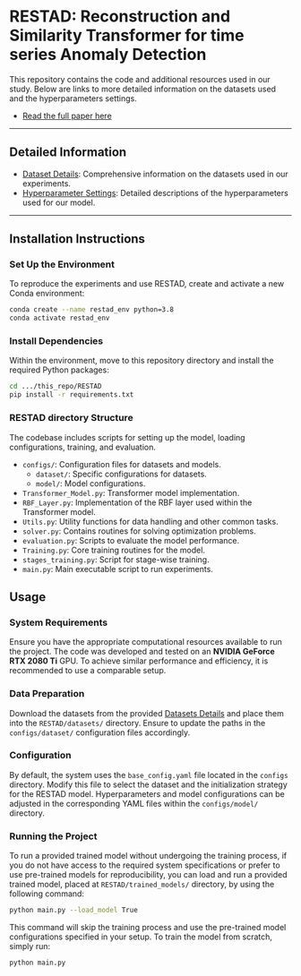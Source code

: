 # RESTAD: Reconstruction and Similarity Transformer for time series Anomaly Detection
 
This repository contains the code and additional resources used in our study. Below are links to more detailed information on the datasets used and the hyperparameters settings.

- [Read the full paper here]()

---

## Detailed Information

- [Dataset Details](Datasets_info.md): Comprehensive information on the datasets used in our experiments.
- [Hyperparameter Settings](Hyperparameters_info.md): Detailed descriptions of the hyperparameters used for our model.

---

 
## Installation Instructions

### Set Up the Environment
To reproduce the experiments and use RESTAD, create and activate a new Conda environment:

```bash
conda create --name restad_env python=3.8
conda activate restad_env
```

### Install Dependencies
Within the environment, move to this repository directory and install the required Python packages:

```bash
cd .../this_repo/RESTAD
pip install -r requirements.txt
```

### RESTAD directory Structure
The codebase includes scripts for setting up the model, loading configurations, training, and evaluation.

- `configs/`: Configuration files for datasets and models.
  - `dataset/`: Specific configurations for datasets.
  - `model/`: Model configurations.
- `Transformer_Model.py`: Transformer model implementation.
- `RBF_Layer.py`: Implementation of the RBF layer used within the Transformer model.
- `Utils.py`: Utility functions for data handling and other common tasks.
- `solver.py`: Contains routines for solving optimization problems.
- `evaluation.py`: Scripts to evaluate the model performance.
- `Training.py`: Core training routines for the model.
- `stages_training.py`: Script for stage-wise training.
- `main.py`: Main executable script to run experiments.


## Usage

### System Requirements
Ensure you have the appropriate computational resources available to run the project. The code was developed and tested on an **NVIDIA GeForce RTX 2080 Ti** GPU. To achieve similar performance and efficiency, it is recommended to use a comparable setup.

### Data Preparation
Download the datasets from the provided [Datasets Details](Datasets_info.md) and place them into the `RESTAD/datasets/` directory. Ensure to update the paths in the `configs/dataset/` configuration files accordingly.

### Configuration
By default, the system uses the `base_config.yaml` file located in the `configs` directory. Modify this file to select the dataset and the initialization strategy for the RESTAD model. Hyperparameters and model configurations can be adjusted in the corresponding YAML files within the `configs/model/` directory.

### Running the Project
To run a provided trained model without undergoing the training process, if you do not have access to the required system specifications or prefer to use pre-trained models for reproducibility, you can load and run a provided trained model, placed at `RESTAD/trained_models/` directory, by using the following command:

```bash
python main.py --load_model True
``` 

This command will skip the training process and use the pre-trained model configurations specified in your setup. To train the model from scratch, simply run:

```bash
python main.py 
``` 

